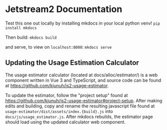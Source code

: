 # Jetstream2 Documentation

Test this one out locally by installing mkdocs in your local python venv!
`pip install mkdocs`

Then build:
`mkdocs build`

and serve, to view on `localhost:8000`:
`mkdocs serve`

## Updating the Usage Estimation Calculator
The usage estimator calculator (located at docs/alloc/estimator/) is a web component written in Vue 3 and TypeScript, and source code can be found at https://github.com/kjunuh/js2-usage-estimator. 

To update the estimator, follow the "project setup" found at https://github.com/kjunuh/js2-usage-estimator#project-setup. After making edits and building, copy and rename the resulting javascript file found at `usage-estimator/dist/assets/index.{build}.js` into `docs/js/usage_estimator.js`. After mkdocs rebuilds, the estimator page should load using the updated calculator web component.
